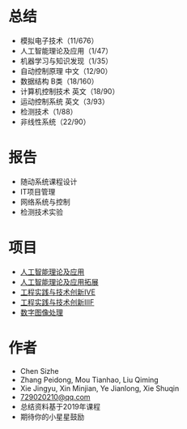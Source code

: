 # 总结
* 模拟电子技术（11/676）
* 人工智能理论及应用（1/47）
* 机器学习与知识发现（1/35）
* 自动控制原理 中文（12/90）
* 数据结构 B类（18/160）
* 计算机控制技术 英文（18/90）
* 运动控制系统 英文（3/93）
* 检测技术（1/88）
* 非线性系统（22/90）

# 报告
* 随动系统课程设计
* IT项目管理
* 网络系统与控制
* 检测技术实验

# 项目
* [人工智能理论及应用](https://github.com/AllenChen1998/DoubanCrawler-5.5Mreviews-EmbeddingMatrix-AspectBasedAnalysis-Entity)
* [人工智能理论及应用拓展](https://github.com/AllenChen1998/Aspect-based-Review-Summary-Generation-with-Diversification)
* [工程实践与技术创新ⅣE](https://github.com/AllenChen1998/SJTU-4E-Automation)
* [工程实践与技术创新ⅢF](https://github.com/AllenChen1998/SJTU-3F-Automation)
* [数字图像处理](https://github.com/AllenChen1998/SJTU-Digital-Image-Processing)

# 作者
* Chen Sizhe
* Zhang Peidong, Mou Tianhao, Liu Qiming
* Xie Jingyu, Xin Minjian, Ye Jianlong, Xie Shuqin
* 729020210@qq.com
* 总结资料基于2019年课程
* 期待你的小星星鼓励
